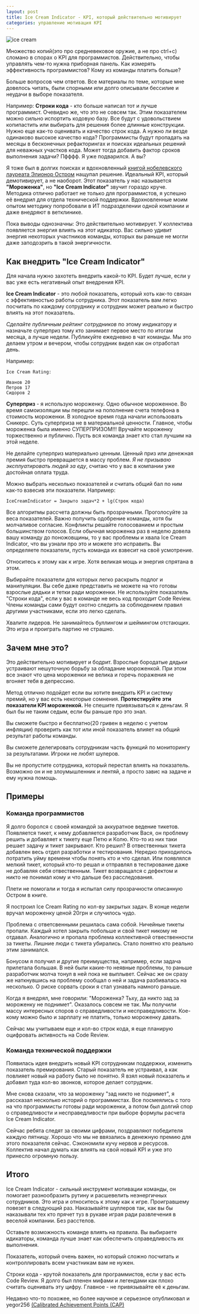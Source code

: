 ```yaml
---
layout: post
title: Ice Cream Indicator - KPI, который действительно мотивирует
categories: управление мотивация KPI
---
```


![ice cream](/images/2021/10/ice-cream.jpg)

Множество копий(это про средневековое оружие, а не про ctrl+c) сломано в спорах о KPI для программистов. 
Действительно, чтобы управлять чем-то нужна приборная панель. Как измерять эффективность программистов? Кому из команды платить больше?

Больше вопросов чем ответов. Все материалы по теме, которые мне довелось читать, были спорными или долго описывали бессилие и неудачи в выборе показателя. 

Например: **Строки кода** - кто больше написал тот и лучше программист. Очевидно же, что это не совсем так. 
Этим показателем можно сильно испортить кодовую базу. Все будут с удовольствием копипастить или выбирать для решения более длинные конструкции.
Нужно еще как-то оценивать и качество строк кода. А нужно ли везде одинаково высокое качество кода?
Программисты будут пропадать на месяцы в бесконечных рефакторингах и поисках идеальных решений для неважных участков кода.
Может тогда добавить фактор сроков выполнения задачи? Пфффф. Я уже подварился. А вы?


Я тоже был в долгих поисках и вдохновленный [книгой нобелевского лауреата Элионор Остром](https://otis22.github.io/%D1%83%D0%BF%D1%80%D0%B0%D0%B2%D0%BB%D0%B5%D0%BD%D0%B8%D0%B5/%D0%BF%D1%80%D0%BE%D0%B5%D0%BA%D1%82%D0%B0%D0%BC%D0%B8/%D0%BE%D1%81%D1%82%D1%80%D0%BE%D0%BC/2021/03/20/socialism-in-it.html) нащупал решение. Идеальный KPI, который демотивирует, а не наоборот.
Этот показатель у нас называется **"Мороженка"**, но **"Ice Cream Indicator"** звучит гораздо круче. 
Методика отлично работает не только для программистов, я успешно её внедрил для отдела технической поддержки.
Вдохновленные моим опытом методику попробовали в ИТ подразделении одной компании и даже внедряют в ветклинике. 


Пока выводы однозначны: Это действительно мотивирует. У коллектива появляется энергия влиять на этот идикатор. 
Вас сильно удивит энергия некоторых участников команды, которых вы раньше не могли даже заподозрить в такой энергичности.


## Как внедрить "Ice Cream Indicator"

Для начала нужно захотеть внедрить какой-то KPI. Будет лучше, если у вас уже есть негативный опыт внедрения KPI.

**Ice Cream Indicator** - это любой показатель, который хоть как-то связан с эффективностью работы сотрудника. 
Этот показатель вам легко посчитать по каждому сотруднику и сотрудник может реально и быстро влиять на этот показатель. 

*Сделайте публичным рейтинг сотрудников* по этому индикатору и назначьте суперприз тому кто занимает первое место по итогам месяца, а лучше недели. 
Публикуйте ежедневно в чат команды. Мы это делаем утром и вечером, чтобы сотрудник видел как он отработал день.


Например: 

```
Ice Cream Rating: 

Иванов 20
Петров 17
Сидоров 2
```

**Суперприз** - я использую мороженку. Одно обычное мороженное. Во время самоизоляции мы перешли на пополнение счета телефона в стоимость мороженки.
В холодное время года начали использовать Сникерс. Суть суперприза не в материальной ценности. Главное, чтобы мороженка была именно СУПЕРПРИЗОМ!!!
Вручайте мороженку торжественно и публично. Пусть вся команда знает кто стал лучшим на этой неделе. 


Не делайте суперприз материально ценным. Ценный приз или денежная премия быстро превращается в массу проблем. *Я не призываю эксплуатировать людей за еду*, считаю что у вас в компании уже достойная оплата труда.

Можно выбрать несколько показателей и считать общий бал по ним как-то взвесив эти показатели. Например:

```
IceCreamIndicator = Закрыто задач*2 + lg(Строк кода) 
```

Все алгоритмы рассчета должны быть прозрачными. Проголосуйте за веса показателей. Важно получить одобрение команды, хотя бы молчаливое согласие. Конфликты решайте голосованием и простым большинством голосов. Если обычная мороженка раз в неделю довела вашу команду до поножовщины, то у вас проблемы и хвала Ice Cream Indicator, что вы узнали про это и можете это исправить. Вы определяете показатели, пусть команда их взвесит на своё усмотрение. 


Относитесь к этому как к игре. Хотя великая мощь и энергия спрятана в этом.

Выбирайте показатели для которых легко раскрыть подлог и манипуляции. Вы себе даже представить не можете на что готовы взрослые дядьки и тетки ради мороженки. Не используйте показатель "Строки кода", если у вас в команде не весь код проходит Code Review. Члены команды сами будут охотно следить за соблюдением правил другими участниками, если это легко сделать.


Хвалите лидеров. Не занимайтесь буллингом и шеймингом отстающих. Это игра и проиграть партию не страшно. 

## Зачем мне это?


Это действительно мотивирует и бодрит. Взрослые бородатые дядьки устраивают нешуточную борьбу за обладание мороженкой. При этом все знают что цена мороженки не велика и горечь поражения не вгоняет тебя в депрессию.


Метод отлично подойдет если вы хотите внедрить KPI и систему премий, но у вас есть некоторые сомнения. **Протестируйте эти показатели KPI мороженкой.** Не спешите привязываться к деньгам. Я был бы не таким седым, если бы раньше про это знал. 

Вы сможете быстро и бесплатно(20 гривен в неделю с учетом инфляции) проверить как тот или иной показатель влияет на общий результат работы команды.

Вы сможете делегировать сотрудникам часть функций по мониторингу за результатами. Игроки не любят шулеров. 

Вы не пропустите сотрудника, который перестал влиять на показатель. Возможно он и не злоумышленник и лентяй, а просто завис на задаче и ему нужна помощь.


## Примеры

### Команда программистов

Я долго боролся с своей командой за аккуратное ведение тикетов. Появляется тикет, к нему добавляется разработчик Вася, он проблему решить и добавляет к тикету еще Петю и Колю. Кто-то из них таки решает задачу и тикет закрывают. Кто решил? В отвественных тикета добавлен весь отдел разработки и тестирования. Нередко приходилось потратить уйму времени чтобы понять кто и что сделал. Или появлялся мелкий тикет, который кто-то решал и отправлял в тестирование даже не добавляя себя отвественным. Тикет возвращался с дефектом и никто не понимал кому и что дальше без расследования. 


Плети не помогали и тогда я испытал силу прозрачности описанную Остром в книге.

Я построил Ice Cream Rating по кол-ву закрытых задач. В конце недели вручал мороженку ценой 20грн и случилось чудо.

Проблема с ответсвенными решилась сама собой. Ничейные тикеты пропали. Каждый хотел закрыть побольше и свой тикет никому не отдавал. Аналогично и пропала проблема коллективной отвественности за тикеты. Лишние люди с тикета убирались. Стало понятно кто реально этим занимался. 


Бонусом я получил и другие преимущества, например, если задача прилетала большая. В ней были какие-то неявные проблемы, то раньше разработчик молча тонул в ней пока не выплывет. Сейчас же он сразу же наткнувшись на проблему сообщал о ней и задача разбивалась на несколько. О риске сорвать сроки я стал узнавать намного раньше.


Когда я внедрял, мне говорили: "Мороженка? Тьху, да никто зад за мороженку не поднимет". Оказалось совсем не так. Мы получили массу интересных споров о справедливости и несправедливости. Кое-кому можно было и зарплату не платить, только мороженку давать. 

Сейчас мы учитываем еще и кол-во строк кода, я еще планирую оцифровать активность на Code Review. 

### Команда технической поддержки

Появилась идея внедрить новый KPI сотрудникам поддержки, изменить показатель премирования. Старый показатель не устраивал, а как повлияет новый на работу было не понятно. Я взял новый показатель и добавил туда кол-во звонков, которое делает сотрудник. 

Мне снова сказали, что за мороженку "зад никто не поднимет", я рассказал несколько историй о программистах. Все посмеялись с того на что программисты готовы ради мороженки, а потом был долгий спор о справедливости и несправедливости при выборе формулы расчета Ice Cream Indicator.

Сейчас ребята следят за своими цифрами, поздравляют победителя каждую пятницу. Хорошо что мы не ввязались в денежную премию для этого показателя сейчас. Сэкономили кучу нервов и ресурсов. Коллектив начал думать как влиять на свой новый KPI и уже это принесло огромную пользу.


## Итого

Ice Cream Indicator - сильный инструмент мотивации команды, он помогает разнообразить рутину и расшевелить неэнергичных сотрудников. 
Это игра и относитесь к этому как к игре. Проигравшему повезет в следующий раз. Наказывайте шуллеров так, как вы бы наказывали тех кто прячет туз в рукаве играя ради развлечения в веселой компании. Без расстелов. 

Оставьте возможность команде влиять на правила. Вы выбираете идикаторы, команда лучше знает как обеспечить справедливость их выполнения.

Показатель, который очень важен, но который сложно посчитать и контроллировать всем участникам вам не нужен.

Строки кода - крутой показатель для программистов, если у вас есть Code Review. Я долго был пленен мифами и легендами как плохо считать оценивать эту цифру. Главное - не привязывайте её к деньгам.


Недавно что-то похожее, но более научное и серьезное опубликовал и yegor256 [(Calibrated Achievement Points (CAP)](https://www.yegor256.com/2021/10/12/calibrated-achievement-points.html)